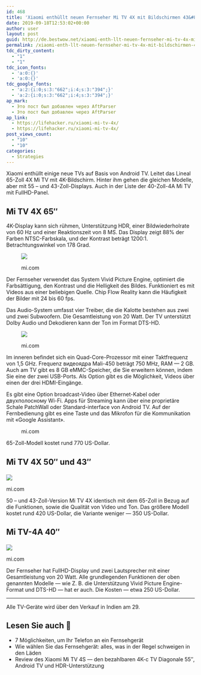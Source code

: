 ```yaml
---
id: 468
title: 'Xiaomi enthüllt neuen Fernseher Mi TV 4X mit Bildschirmen 43&#8243;, 55&#8243; und 65&#8243;. Alle mit Unterstützung für 4K-HDR'
date: 2019-09-18T12:53:02+00:00
author: user
layout: post
guid: http://de.bestwow.net/xiaomi-enth-llt-neuen-fernseher-mi-tv-4x-mit-bildschirmen-43-55-und-65-alle-mit-unterst-tzung-f-r-4k-hdr/
permalink: /xiaomi-enth-llt-neuen-fernseher-mi-tv-4x-mit-bildschirmen-43-55-und-65-alle-mit-unterst-tzung-f-r-4k-hdr/
tdc_dirty_content:
  - "1"
  - "1"
tdc_icon_fonts:
  - 'a:0:{}'
  - 'a:0:{}'
tdc_google_fonts:
  - 'a:2:{i:0;s:3:"662";i:4;s:3:"394";}'
  - 'a:2:{i:0;s:3:"662";i:4;s:3:"394";}'
ap_mark:
  - Это пост был добавлен через AftParser
  - Это пост был добавлен через AftParser
ap_link:
  - https://lifehacker.ru/xiaomi-mi-tv-4x/
  - https://lifehacker.ru/xiaomi-mi-tv-4x/
post_views_count:
  - "10"
  - "10"
categories:
  - Strategies
---
```

Xiaomi enthüllt einige neue TVs auf Basis von Android TV. Leitet das Lineal 65-Zoll 4X Mi TV mit 4K-Bildschirm. Hinter ihm gehen die gleichen Modelle, aber mit 55 &#8211; und 43-Zoll-Displays. Auch in der Liste der 40-Zoll-4A Mi TV mit FullHD-Panel.

## Mi TV 4X 65&#8243;

4K-Display kann sich rühmen, Unterstützung HDR, einer Bildwiederholrate von 60 Hz und einer Reaktionszeit von 8 MS. Das Display zeigt 88% der Farben NTSC-Farbskala, und der Kontrast beträgt 1200:1. Betrachtungswinkel von 178 Grad.<figure>

![](http://de.bestwow.net/wp-content/uploads/2019/09/xiaomi-predstavila-novye-televizory-mi-tv-4x-s-ekranami-43-55-i-65-vse-s-podderzhkoy-4k-hdr-1.jpg) <figcaption>mi.com</figcaption></figure> 

Der Fernseher verwendet das System Vivid Picture Engine, optimiert die Farbsättigung, den Kontrast und die Helligkeit des Bildes. Funktioniert es mit Videos aus einer beliebigen Quelle. Chip Flow Reality kann die Häufigkeit der Bilder mit 24 bis 60 fps.

Das Audio-System umfasst vier Treiber, die die Kalotte bestehen aus zwei und zwei Subwoofern. Die Gesamtleistung von 20 Watt. Der TV unterstützt Dolby Audio und Dekodieren kann der Ton im Format DTS-HD.<figure>

![](http://de.bestwow.net/wp-content/uploads/2019/09/xiaomi-predstavila-novye-televizory-mi-tv-4x-s-ekranami-43-55-i-65-vse-s-podderzhkoy-4k-hdr-2.jpg) <figcaption>mi.com</figcaption></figure> 

Im inneren befindet sich ein Quad-Core-Prozessor mit einer Taktfrequenz von 1,5 GHz. Frequenz видеоядра Mali-450 beträgt 750 MHz, RAM — 2 GB. Auch am TV gibt es 8 GB eMMC-Speicher, die Sie erweitern können, indem Sie eine der zwei USB-Ports. Als Option gibt es die Möglichkeit, Videos über einen der drei HDMI-Eingänge.

Es gibt eine Option broadcast-Video über Ethernet-Kabel oder двухполосному Wi-Fi. Apps für Streaming kann über eine proprietäre Schale PatchWall oder Standard-interface von Android TV. Auf der Fernbedienung gibt es eine Taste und das Mikrofon für die Kommunikation mit «Google Assistant».<figure><figcaption>mi.com</figcaption></figure> 

65-Zoll-Modell kostet rund 770 US-Dollar.

## Mi TV 4X 50&#8243; und 43&#8243;<figure>

![](http://de.bestwow.net/wp-content/uploads/2019/09/xiaomi-predstavila-novye-televizory-mi-tv-4x-s-ekranami-43-55-i-65-vse-s-podderzhkoy-4k-hdr-4.jpg) <figcaption>mi.com</figcaption></figure> 

50 &#8211; und 43-Zoll-Version Mi TV 4X identisch mit dem 65-Zoll in Bezug auf die Funktionen, sowie die Qualität von Video und Ton. Das größere Modell kostet rund 420 US-Dollar, die Variante weniger — 350 US-Dollar.

## Mi TV-4A 40&#8243;<figure>

![](http://de.bestwow.net/wp-content/uploads/2019/09/xiaomi-predstavila-novye-televizory-mi-tv-4x-s-ekranami-43-55-i-65-vse-s-podderzhkoy-4k-hdr-5.jpg) <figcaption>mi.com</figcaption></figure> 

Der Fernseher hat FullHD-Display und zwei Lautsprecher mit einer Gesamtleistung von 20 Watt. Alle grundlegenden Funktionen der oben genannten Modelle — wie Z. B. die Unterstützung Vivid Picture Engine-Format und DTS-HD — hat er auch. Die Kosten — etwa 250 US-Dollar.

* * *

Alle TV-Geräte wird über den Verkauf in Indien am 29.

<div>
  <h2 class="read-also__title">
    <span>Lesen Sie auch</span> <span>🧐 </span>
  </h2>
  
  <ul class="read-also__list">
    <li>
      7 Möglichkeiten, um Ihr Telefon an ein Fernsehgerät
    </li>
    <li>
      Wie wählen Sie das Fernsehgerät: alles, was in der Regel schweigen in den Läden
    </li>
    <li>
      Review des Xiaomi Mi TV 4S — den bezahlbaren 4K-c TV Diagonale 55&#8243;, Android TV und HDR-Unterstützung
    </li>
  </ul>
</div>